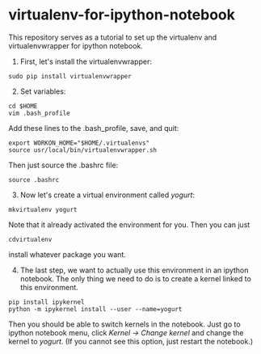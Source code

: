 # virtualenv-for-ipython-notebook
This repository serves as a tutorial to set up the virtualenv and virtualenvwrapper for ipython notebook.

1. First, let's install the virtualenvwrapper:
```
sudo pip install virtualenvwrapper
```

2. Set variables:
```
cd $HOME
vim .bash_profile
```
Add these lines to the .bash_profile, save, and quit:
```
export WORKON_HOME="$HOME/.virtualenvs"
source usr/local/bin/virtualenvwrapper.sh
```
Then just source the .bashrc file:
```
source .bashrc
```

3. Now let's create a virtual environment called *yogurt*:
```
mkvirtualenv yogurt
```
Note that it already activated the environment for you. Then you can just
```
cdvirtualenv
```
install whatever package you want.

4. The last step, we want to actually use this environment in an ipython notebook. The only thing we need to do is to create a kernel linked to this environment.
```
pip install ipykernel
python -m ipykernel install --user --name=yogurt
```
Then you should be able to switch kernels in the notebook. Just go to ipython notebook menu, click *Kernel -> Change kernel* and change the kernel to *yogurt*. (If you cannot see this option, just restart the notebook.)
